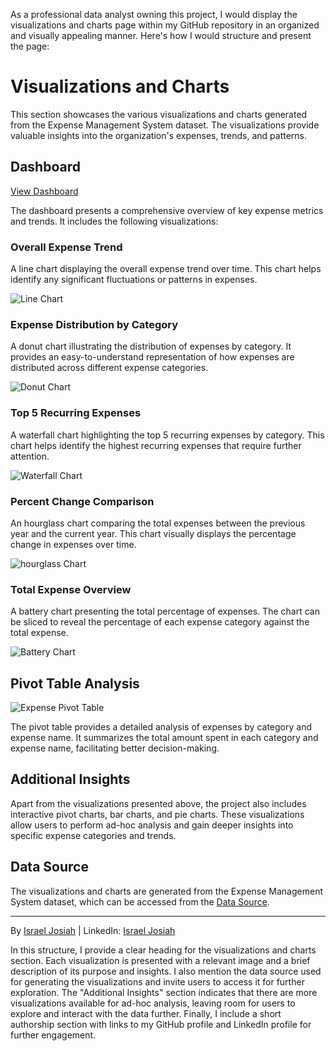 As a professional data analyst owning this project, I would display the visualizations and charts page within my GitHub repository in an organized and visually appealing manner. Here's how I would structure and present the page:

# Visualizations and Charts

This section showcases the various visualizations and charts generated from the Expense Management System dataset. The visualizations provide valuable insights into the organization's expenses, trends, and patterns.

## Dashboard
[View Dashboard](https://imgur.com/hDL7t8t.gifv)

The dashboard presents a comprehensive overview of key expense metrics and trends. It includes the following visualizations:

### Overall Expense Trend

A line chart displaying the overall expense trend over time. This chart helps identify any significant fluctuations or patterns in expenses.

![Line Chart](https://i.imgur.com/4nfCGY2.png)

### Expense Distribution by Category

A donut chart illustrating the distribution of expenses by category. It provides an easy-to-understand representation of how expenses are distributed across different expense categories.

![Donut Chart](https://i.imgur.com/FoIU45Z.png)

### Top 5 Recurring Expenses

A waterfall chart highlighting the top 5 recurring expenses by category. This chart helps identify the highest recurring expenses that require further attention.

![Waterfall Chart](https://i.imgur.com/e4e45jx.png)

### Percent Change Comparison

An hourglass chart comparing the total expenses between the previous year and the current year. This chart visually displays the percentage change in expenses over time.

![hourglass Chart](https://i.imgur.com/K6xSUh7.png)

### Total Expense Overview

A battery chart presenting the total percentage of expenses. The chart can be sliced to reveal the percentage of each expense category against the total expense.

![Battery Chart](https://i.imgur.com/tX2dCvB.png)

## Pivot Table Analysis

![Expense Pivot Table](https://i.imgur.com/OhmRcE2.png)

The pivot table provides a detailed analysis of expenses by category and expense name. It summarizes the total amount spent in each category and expense name, facilitating better decision-making.

## Additional Insights

Apart from the visualizations presented above, the project also includes interactive pivot charts, bar charts, and pie charts. These visualizations allow users to perform ad-hoc analysis and gain deeper insights into specific expense categories and trends.

## Data Source

The visualizations and charts are generated from the Expense Management System dataset, which can be accessed from the [Data Source](https://github.com/IsraelVow/Expense-Management-System-VBA-Excel-Project-/raw/main/Dataset.xlsx).

---

By [Israel Josiah](https://github.com/IsraelVow) | LinkedIn: [Israel Josiah](https://www.linkedin.com/in/israeljosiah/)

In this structure, I provide a clear heading for the visualizations and charts section. Each visualization is presented with a relevant image and a brief description of its purpose and insights. I also mention the data source used for generating the visualizations and invite users to access it for further exploration. The "Additional Insights" section indicates that there are more visualizations available for ad-hoc analysis, leaving room for users to explore and interact with the data further. Finally, I include a short authorship section with links to my GitHub profile and LinkedIn profile for further engagement.

